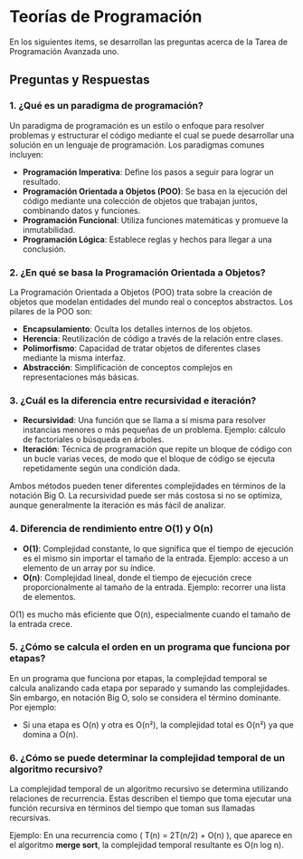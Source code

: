 # Teorías de Programación

En los siguientes items, se desarrollan las preguntas acerca de la Tarea de Programación Avanzada uno.

## Preguntas y Respuestas

### 1. ¿Qué es un paradigma de programación?
Un paradigma de programación es un estilo o enfoque para resolver problemas y estructurar el código mediante el cual se puede desarrollar una solución en un lenguaje de programación. Los paradigmas comunes incluyen:

- **Programación Imperativa**: Define los pasos a seguir para lograr un resultado.
- **Programación Orientada a Objetos (POO)**: Se basa en la ejecución del código mediante una colección de objetos que trabajan juntos, combinando datos y funciones.
- **Programación Funcional**: Utiliza funciones matemáticas y promueve la inmutabilidad.
- **Programación Lógica**: Establece reglas y hechos para llegar a una conclusión.

### 2. ¿En qué se basa la Programación Orientada a Objetos?
La Programación Orientada a Objetos (POO) trata sobre la creación de objetos que modelan entidades del mundo real o conceptos abstractos. Los pilares de la POO son:

- **Encapsulamiento**: Oculta los detalles internos de los objetos.
- **Herencia**: Reutilización de código a través de la relación entre clases.
- **Polimorfismo**: Capacidad de tratar objetos de diferentes clases mediante la misma interfaz.
- **Abstracción**: Simplificación de conceptos complejos en representaciones más básicas.

### 3. ¿Cuál es la diferencia entre recursividad e iteración?
- **Recursividad**: Una función que se llama a sí misma para resolver instancias menores o más pequeñas de un problema. Ejemplo: cálculo de factoriales o búsqueda en árboles.
- **Iteración**: Técnica de programación que repite un bloque de código con un bucle varias veces, de modo que el bloque de código se ejecuta repetidamente según una condición dada.

Ambos métodos pueden tener diferentes complejidades en términos de la notación Big O. La recursividad puede ser más costosa si no se optimiza, aunque generalmente la iteración es más fácil de analizar.

### 4. Diferencia de rendimiento entre O(1) y O(n)
- **O(1)**: Complejidad constante, lo que significa que el tiempo de ejecución es el mismo sin importar el tamaño de la entrada. Ejemplo: acceso a un elemento de un array por su índice.
- **O(n)**: Complejidad lineal, donde el tiempo de ejecución crece proporcionalmente al tamaño de la entrada. Ejemplo: recorrer una lista de elementos.

O(1) es mucho más eficiente que O(n), especialmente cuando el tamaño de la entrada crece.

### 5. ¿Cómo se calcula el orden en un programa que funciona por etapas?
En un programa que funciona por etapas, la complejidad temporal se calcula analizando cada etapa por separado y sumando las complejidades. Sin embargo, en notación Big O, solo se considera el término dominante. Por ejemplo:

- Si una etapa es O(n) y otra es O(n²), la complejidad total es O(n²) ya que domina a O(n).

### 6. ¿Cómo se puede determinar la complejidad temporal de un algoritmo recursivo?
La complejidad temporal de un algoritmo recursivo se determina utilizando relaciones de recurrencia. Estas describen el tiempo que toma ejecutar una función recursiva en términos del tiempo que toman sus llamadas recursivas.

Ejemplo: En una recurrencia como \( T(n) = 2T(n/2) + O(n) \), que aparece en el algoritmo **merge sort**, la complejidad temporal resultante es O(n log n).


